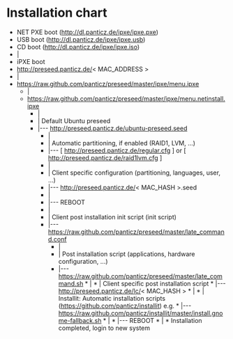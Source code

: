 Installation chart
=======

* NET PXE boot (http://dl.panticz.de/ipxe/ipxe.pxe)
* USB boot (http://dl.panticz.de/ipxe/ipxe.usb)
* CD boot (http://dl.panticz.de/ipxe/ipxe.iso)
* |
* iPXE boot
* http://preseed.panticz.de/< MAC_ADDRESS >
* |
* https://raw.github.com/panticz/preseed/master/ipxe/menu.ipxe
   * |
   * https://raw.github.com/panticz/preseed/master/ipxe/menu.netinstall.ipxe
      * |
      * | Default Ubuntu preseed
      * |--- http://preseed.panticz.de/ubuntu-preseed.seed
         * |
         * | Automatic partitioning, if enabled (RAID1, LVM, ...)
         * |--- [ http://preseed.panticz.de/regular.cfg ] or [ http://preseed.panticz.de/raid1lvm.cfg ]
         * |
         * | Client specific configuration (partitioning, languages, user, ...)
         * |--- http://preseed.panticz.de/< MAC_HASH >.seed
         * |
         * |--- REBOOT
         * |
         * | Client post installation init script (init script)
         * |--- https://raw.github.com/panticz/preseed/master/late_command.conf
            * |
            * | Post installation script (applications, hardware configuration, ...)
            * |--- https://raw.github.com/panticz/preseed/master/late_command.sh
                  * |
                  * | Client specific post installation script
                  * |--- http://preseed.panticz.de/lc/< MAC_HASH >
                     * |
                     * | Installit: Automatic installation scripts (https://github.com/panticz/installit) e.g.
                     * |--- https://raw.github.com/panticz/installit/master/install.gnome-fallback.sh
                     * |
                     * |--- REBOOT
                     * |
                     * Installation completed, login to new system

